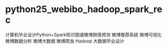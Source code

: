 # python25_webibo_hadoop_spark_rec
计算机毕业设计Python+Spark知识图谱微博舆情预测 微博推荐系统 微博可视化 微博数据分析 微博大数据 微博爬虫 Hadoop 大数据毕业设计
